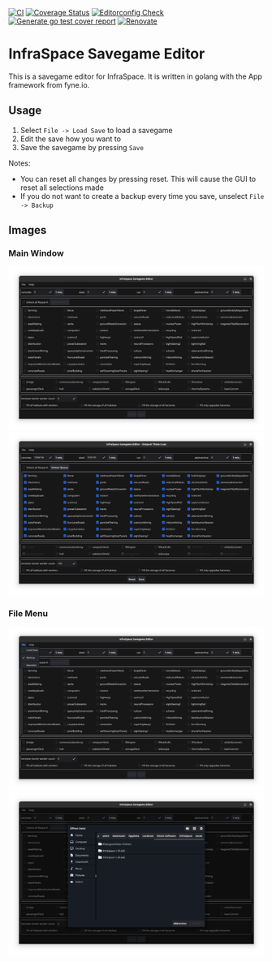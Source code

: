 [![CI](https://github.com/heathcliff26/infraspace-savegame-editor/actions/workflows/ci.yaml/badge.svg?event=push)](https://github.com/heathcliff26/infraspace-savegame-editor/actions/workflows/ci.yaml)
[![Coverage Status](https://coveralls.io/repos/github/heathcliff26/infraspace-savegame-editor/badge.svg)](https://coveralls.io/github/heathcliff26/infraspace-savegame-editor)
[![Editorconfig Check](https://github.com/heathcliff26/infraspace-savegame-editor/actions/workflows/editorconfig-check.yaml/badge.svg?event=push)](https://github.com/heathcliff26/infraspace-savegame-editor/actions/workflows/editorconfig-check.yaml)
[![Generate go test cover report](https://github.com/heathcliff26/infraspace-savegame-editor/actions/workflows/go-testcover-report.yaml/badge.svg)](https://github.com/heathcliff26/infraspace-savegame-editor/actions/workflows/go-testcover-report.yaml)
[![Renovate](https://github.com/heathcliff26/infraspace-savegame-editor/actions/workflows/renovate.yaml/badge.svg)](https://github.com/heathcliff26/infraspace-savegame-editor/actions/workflows/renovate.yaml)

# InfraSpace Savegame Editor

This is a savegame editor for InfraSpace. It is written in golang with the App framework from fyne.io.

## Usage

1. Select `File -> Load Save` to load a savegame
2. Edit the save how you want to
3. Save the savegame by pressing `Save`

Notes:
- You can reset all changes by pressing reset. This will cause the GUI to reset all selections made
- If you do not want to create a backup every time you save, unselect `File -> Backup`

## Images

### Main Window

![](images/MainWindow.png)
![](images/SaveEditing.png)

### File Menu

![](images/FileMenu.png)
![](images/FileDialog.png)
